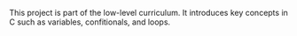 This project is part of the low-level curriculum. It introduces key concepts in C such as variables, confitionals, and loops.
